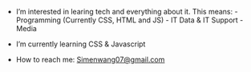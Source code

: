- I’m interested in learing tech and everything about it. This means:
      - Programming (Currently CSS, HTML and JS)
      - IT Data & IT Support
      - Media 
  
- I’m currently learning CSS & Javascript
- How to reach me: Simenwang07@gmail.com


